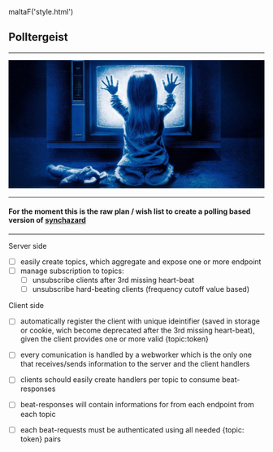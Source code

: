maltaF('style.html')
## Polltergeist
---
![Polltergeist](https://github.com/fedeghe/polltergeist/blob/master/sample/media/poltergeist_eventbrite.jpg?raw=true)

---

#### For the moment this is the raw plan / wish list to create a **polling** based version of [synchazard](https://github.com/fedeghe/synchazard)  

---
Server side
- [ ] easily create topics, which aggregate and expose one or more endpoint
- [ ] manage subscription to topics:
    - [ ] unsubscribe clients after 3rd missing heart-beat
    - [ ] unsubscribe hard-beating clients (frequency cutoff value based)

Client side
- [ ] automatically register the client with unique ideintifier (saved in storage or cookie, wich become deprecated after the 3rd missing heart-beat), given the client provides one or more valid {topic:token}
- [ ] every comunication is handled by a webworker which is the only one that receives/sends information to the server and the client handlers
- [ ] clients schould easily create handlers per topic to consume beat-responses
- [ ] beat-responses will contain informations for from each endpoint from each topic
- [ ] each beat-requests must be authenticated using all needed {topic: token} pairs



